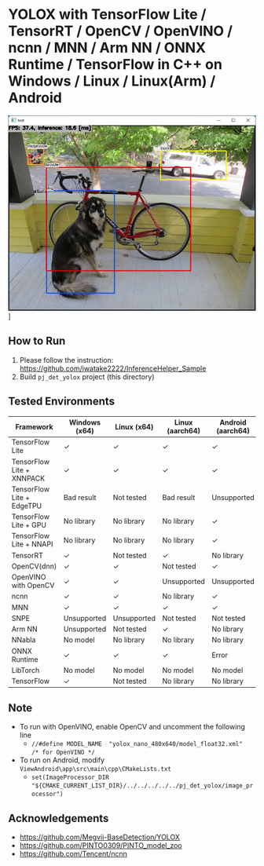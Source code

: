 # YOLOX with TensorFlow Lite / TensorRT / OpenCV / OpenVINO / ncnn / MNN / Arm NN / ONNX Runtime / TensorFlow in C++ on Windows / Linux / Linux(Arm) / Android

![00_doc/demo.jpg](00_doc/demo.jpg)]

## How to Run
1. Please follow the instruction: https://github.com/iwatake2222/InferenceHelper_Sample
2. Build `pj_det_yolox` project (this directory)


## Tested Environments
| Framework                 | Windows (x64)   | Linux (x64)     | Linux (aarch64) | Android (aarch64) |
|---------------------------|-----------------|-----------------|-----------------|-------------------|
| TensorFlow Lite           | &check;         | &check;         | &check;         | &check;           |
| TensorFlow Lite + XNNPACK | &check;         | &check;         | &check;         | &check;           |
| TensorFlow Lite + EdgeTPU | Bad result      | Not tested      | Bad result      | Unsupported       |
| TensorFlow Lite + GPU     | No library      | No library      | No library      | &check;           |
| TensorFlow Lite + NNAPI   | No library      | No library      | No library      | &check;           |
| TensorRT                  | &check;         | Not tested      | &check;         | No library        |
| OpenCV(dnn)               | &check;         | &check;         | Not tested      | &check;           |
| OpenVINO with OpenCV      | &check;         | &check;         | Unsupported     | Unsupported       |
| ncnn                      | &check;         | &check;         | No library      | &check;           |
| MNN                       | &check;         | &check;         | &check;         | &check;           |
| SNPE                      | Unsupported     | Unsupported     | Not tested      | Not tested        |
| Arm NN                    | Unsupported     | Not tested      | &check;         | No library        |
| NNabla                    | No model        | No library      | No library      | No library        |
| ONNX Runtime              | &check;         | &check;         | &check;         | Error             |
| LibTorch                  | No model        | No model        | No model        | No model          |
| TensorFlow                | &check;         | Not tested      | No library      | No library        |

## Note
- To run with OpenVINO, enable OpenCV and uncomment the following line
    - `//#define MODEL_NAME  "yolox_nano_480x640/model_float32.xml"   /* for OpenVINO */`
- To run on Android, modify `ViewAndroid\app\src\main\cpp\CMakeLists.txt`
    - `set(ImageProcessor_DIR "${CMAKE_CURRENT_LIST_DIR}/../../../../../pj_det_yolox/image_processor")`

## Acknowledgements
- https://github.com/Megvii-BaseDetection/YOLOX
- https://github.com/PINTO0309/PINTO_model_zoo
- https://github.com/Tencent/ncnn